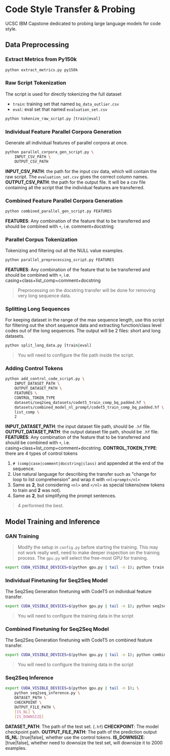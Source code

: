 # Code Style Transfer & Probing
UCSC IBM Capstone dedicated to probing large language models for code style.


## Data Preprocessing
### Extract Metrics from Py150k
```bash
python extract_metrics.py py150k
```
### Raw Script Tokenization

The script is used for directly tokenizing the full dataset
- `train`: training set that named `bq_data_outlier.csv`
- `eval`: eval set that named `evaluation_set.csv`
```bash
python tokenize_raw_script.py [train|eval]
```

### Individual Feature Parallel Corpora Generation
Generate all individual features of parallel corpora at once.
```bash
python parallel_corpora_gen_script.py \
    INPUT_CSV_PATH \
    OUTPUT_CSV_PATH
```
**INPUT_CSV_PATH**: the path for the input csv data, which will contain the raw script. The `evaluation_set.csv` gives the correct column names.
**OUTPUT_CSV_PATH**: the path for the output file. It will be a csv file containing all the script that the individual features are transferred.

### Combined Feature Parallel Corpora Generation
```bash
python combined_parallel_gen_script.py FEATURES
```

**FEATURES**: Any combination of the feature that to be transferred and should be combined with `+`, i.e. comment+docstring

### Parallel Corpus Tokenization

Tokenizing and filtering out all the NULL value examples.
```bash
python parallel_preprocessing_script.py FEATURES
```

**FEATURES**: Any combination of the feature that to be transferred and should be combined with `+`, i.e. casing+class+list_comp+comment+docstring

> Preprocessing on the docstring transfer will be done for removing very long sequence data.


### Splitting Long Sequences
For keeping dataset in the range of the max sequence length, use this script for filtering out the short sequence data and extracting function/class level codes out of the long sequences. The output will be 2 files: short and long datasets. 
```bash
python split_long_data.py [train|eval]
```

> You will need to configure the file path inside the script.

### Adding Control Tokens
```bash
python add_control_code_script.py \
    INPUT_DATASET_PATH \
    OUTPUT_DATASET_PATH \
    FEATURES \
    CONTROL_TOKEN_TYPE
	datasets/seq2seq_datasets/codet5_train_comp_bq_padded.hf \
	datasets/combined_model_nl_prompt/codet5_train_comp_bq_padded.hf \
	list_comp \
	2
```
**INPUT_DATASET_PATH**: the input dataset file path, should be `.hf` file.
**OUTPUT_DATASET_PATH**: the output dataset file path, should be `.hf` file.
**FEATURES**: Any combination of the feature that to be transferred and should be combined with `+`, i.e. casing+class+list_comp+comment+docstring.
**CONTROL_TOKEN_TYPE**: there are 4 types of control tokens
1. `# (comp|case|comment|docstring|class)` and appended at the end of the sequence.
2. Use natural language for describing the transfer such as "change for loop to list comprehension" and wrap it with `<nl>prompt</nl>`
3. Same as **2**, but considering `<nl>` and `</nl>` as special tokens(new tokens to train and **2** was not).
4. Same as **2**, but simplifying the prompt sentences.
> 4 performed the best.
    
## Model Training and Inference
### GAN Training
> Modify the setup in `config.py` before starting the training.
> This may not work really well, need to make deeper inspection on the training process.
> The `gpu.py` will select the free-most GPU for training.
```bash
export CUDA_VISIBLE_DEVICES=$(python gpu.py | tail -n 1); python train.py
```

### Individual Finetuning for Seq2Seq Model
The Seq2Seq Generation finetuning with CodeT5 on individual feature transfer. 
```bash
export CUDA_VISIBLE_DEVICES=$(python gpu.py | tail -n 1); python seq2seq_train.py
```
> You will need to configure the training data in the script

### Combined Finetuning for Seq2Seq Model
The Seq2Seq Generation finetuning with CodeT5 on combined feature transfer. 

```bash
export CUDA_VISIBLE_DEVICES=$(python gpu.py | tail -n 1); python combined_seq2seq_train.py
```
> You will need to configure the training data in the script

### Seq2Seq Inference
```bash
export CUDA_VISIBLE_DEVICES=$(python gpu.py | tail -n 1); \
    python seq2seq_inference.py \
    DATASET_PATH \
    CHECKPOINT \
    OUTPUT_FILE_PATH \
    [IS_NL] \
    [IS_DOWNSIZE]
```

**DATASET_PATH**: The path of the test set. (`.hf`)
**CHECKPOINT**: The model checkpoint path.
**OUTPUT_FILE_PATH**: The path of the prediction output
**IS_NL**: [true|false], whether use the control tokens.
**IS_DOWNSIZE**: [true|false], whether need to downsize the test set, will downsize it to 2000 examples.
